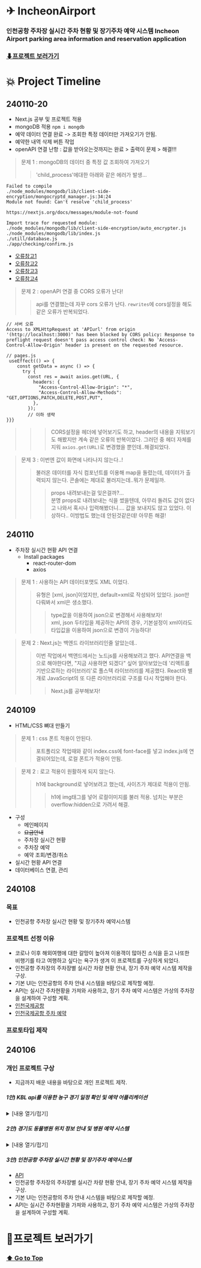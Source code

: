 # ✈ IncheonAirport

### 인천공항 주차장 실시간 주차 현황 및 장기주차 예약 시스템 Incheon Airport parking area information and reservation application

### [⬇프로젝트 보러가기](#프로젝트-보러가기-1)

# :boom: Project Timeline

## 240110-20

- Next.js 공부 및 프로젝트 적용
- mongoDB 적용 `npm i mongdb`
- 예약 데이터 연결 완료 -> 조회한 특정 데이터만 가져오기가 안됨.
- 예약한 내역 삭제 버튼 작업
- openAPI 연결 난항 : 값을 받아오는것까지는 완료 > 출력이 문제 > 해결!!!

> 문제 1 : mongoDB의 데이터 중 특정 값 조회하여 가져오기
>
> > 'child_process'에대한 아래와 같은 에러가 발생...

```
Failed to compile
./node_modules/mongodb/lib/client-side-encryption/mongocryptd_manager.js:34:24
Module not found: Can't resolve 'child_process'

https://nextjs.org/docs/messages/module-not-found

Import trace for requested module:
./node_modules/mongodb/lib/client-side-encryption/auto_encrypter.js
./node_modules/mongodb/lib/index.js
./utill/database.js
./app/checking/confirm.js
```

- [오류참고1](https://stackoverflow.com/questions/77773159/how-to-query-database-using-react-redux-toolkit-in-nextjs14)
- [오류참고2](https://www.mongodb.com/developer/languages/javascript/nextjs-with-mongodb/)
- [오류참고3](https://www.mongodb.com/community/forums/t/performance-improvement-for-nextjs-mongodb-app/212889/1)
- [오류참고4](https://stackoverflow.com/questions/70034774/nextjs-fetching-data-from-mongodb-using-getserversideprops)

> 문제 2 : openAPI 연결 중 CORS 오류가 난다!
>
> > api를 연결했는데 자꾸 cors 오류가 난다. `rewrites`에 cors설정을 해도 같은 오류가 반복되었다.

```
// 서버 오류
Access to XMLHttpRequest at 'APIurl' from origin '(http://localhost:3000)' has been blocked by CORS policy: Response to preflight request doesn't pass access control check: No 'Access-Control-Allow-Origin' header is present on the requested resource.

// pages.js
 useEffect(() => {
    const getData = async () => {
      try {
        const res = await axios.get(URL, {
          headers: {
            "Access-Control-Allow-Origin": "*",
            "Access-Control-Allow-Methods": "GET,OPTIONS,PATCH,DELETE,POST,PUT",
          },
        });
        // 이하 생략
}}}
```

> > > CORS설정을 헤더에 넣어보기도 하고, header의 내용을 지워보기도 해봤지만 계속 같은 오류의 반복이었다. 그러던 중 헤더 자체를 지워 `axios.get(URL)`로 변경했을 뿐인데..해결되었다.

> 문제 3 : 이번엔 값이 화면에 나타나지 않는다..!
>
> > 불러온 데이터를 자식 컴포넌트를 이용해 map을 돌렸는데, 데이터가 출력되지 않는다. 콘솔에는 제대로 불러지는데..뭐가 문제일까.
> >
> > > props 내려보내는걸 잊은걸까?...<br>분명 props로 내려보내는 식을 썼을텐데, 아무리 돌려도 값이 없다고 나와서 혹시나 입력해봤더니.... 값을 보내지도 않고 있었다. 이상하다.. 이방법도 했는데 안된것같은데! 아무튼 해결!

## 240110

- 주차장 실시간 현황 API 연결
  - Install packages
    - react-router-dom
    - axios

> 문제 1 : 사용하는 API 데이터포맷도 XML 이었다.
>
> > 유형은 [xml, json]이었지만, default=xml로 작성되어 있었다. json만 다뤄봐서 xml은 생소했다. <!-- [TCPschool:xml](https://www.tcpschool.com/xml/intro) -->
> >
> > > type값을 이용하여 json으로 변경해서 사용해보자! <br/> xml, json 두타입을 제공하는 API의 경우, 기본설정이 xml이라도 타입값을 이용하여 json으로 변경이 가능하다!

> 문제 2 : Next.js는 백엔드 라이브러리인줄 알았는데..
>
> > 이번 작업에서 백앤드에서는 노드js를 사용해보려고 했다. API연결을 백으로 해야한다면, "지금 사용하면 되겠다" 싶어 알아보았는데 '리액트를 기반으로하는 라이브러리'로 풀스텍 라이브러리를 제공했다. React와 별개로 JavaScript의 또 다른 라이브러리로 구조를 다시 작업해야 한다.
> >
> > > Next.js를 공부해보자!

## 240109

- HTML/CSS 뼈대 만들기

> 문제 1 : css 폰트 적용이 안된다.
>
> > 포트폴리오 작업때와 같이 index.css에 font-face를 넣고 index.js에 연결되어있는데, 로컬 폰트가 적용이 안됨.

> 문제 2 : 로고 적용이 원활하게 되지 않는다.
>
> > h1에 background로 넣어보려고 했는데, 사이즈가 제대로 적용이 안됨.
> >
> > > h1에 img태그를 넣어 로컬이미지를 불러 적용. 넘치는 부분은 overflow:hidden으로 가려서 해결.

- 구성
  - 메인페이지
  - ~~요금안내~~
  - 주차장 실시간 현황
  - 주차장 예약
  - 예약 조회/변경/취소
- 실시간 현황 API 연결
- 데이터베이스 연결, 관리

## 240108

### 목표

- 인천공항 주차장 실시간 현황 및 장기주차 예약시스템

### 프로젝트 선정 이유

- 코로나 이후 해외여행에 대한 갈망이 높아져 이용객이 많아진 소식을 듣고 나또한 비행기를 타고 여행하고 싶다는 욕구가 생겨 이 프로젝트를 구상하게 되었다.
- 인천공항 주차장의 주차장별 실시간 차량 현황 안내, 장기 주차 예약 시스템 제작을 구상.
- 기본 UI는 인천공항의 주차 안내 시스템을 바탕으로 제작할 예정.
- API는 실시간 주차현황을 가져와 사용하고, 장기 주차 예약 시스템은 가상의 주차장을 설계하여 구성할 계획.
- [인천국제공항](https://www.airport.kr/ap/ko/index.do)<br>
- [인천국제공항 주차 예약](https://parking.airport.kr/reserve)

### 프로토타입 제작

## 240106

### 개인 프로젝트 구상

- 지금까지 배운 내용을 바탕으로 개인 프로젝트 제작.

##### 1안) KBL api를 이용한 농구 경기 일정 확인 및 예약 어플리케이션

<details>
<summary>[내용 열기/접기]</summary>

- [API](https://betsapi.com/lt/2148/Korea-KBL)
- 한국 프로 농구 경기 일정 확인과 농구 경기 예약 어플리케이션 제작을 구상.
- 현재 농구 시즌으로 평소 농구경기 보는 것을 좋아해 생각해본 어플리케이션.
- 찾은 API 중 1개는 한국, 1개는 외국 API로 한국 API는 20년 이후 업데이트가 멈췄고, 외국 API 월 10달러의 유료 서비스 였음.
- 작업 후 지속적인 유지가 어려울 것 같아 보류.

</details>

##### 2안) 경기도 동물병원 위치 정보 안내 및 병원 예약 시스템

<details>
<summary>[내용 열기/접기]</summary>

- [API](https://data.gg.go.kr/portal/data/service/selectServicePage.do?page=1&rows=10&sortColumn=&sortDirection=&infId=Y5M0CVS8XM2C821G09A813809578&infSeq=3&order=&loc=&searchWord=%EB%8F%99%EB%AC%BC%EB%B3%91%EC%9B%90+%ED%98%84%ED%99%A9)
- 경기도 내 동물병원 위치(지도), 정보 안내 및 병원 예약 시스템 제작을 구상.
- 현재 고양이를 반려하고 있어 생각해본 어플리케이션.
- UI디자인부터 xml API 공부도 함께 필요한데, 프로젝트 기간이 한정적이라 추후 두번째 개인 프로젝트로 제작 구상 중.

</details>

##### **3안) 인천공항 주차장 실시간 현황 및 장기주차 예약시스템**

- [API](https://www.data.go.kr/data/15095047/openapi.do)
- 인천공항 주차장의 주차장별 실시간 차량 현황 안내, 장기 주차 예약 시스템 제작을 구상.
- 기본 UI는 인천공항의 주차 안내 시스템을 바탕으로 제작할 예정.
- API는 실시간 주차현황을 가져와 사용하고, 장기 주차 예약 시스템은 가상의 주차장을 설계하여 구성할 계획.

# 💫프로젝트 보러가기

### [⬆ Go to Top](#-IncheonAirport)
